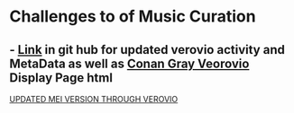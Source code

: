 # Challenges to of Music Curation
## - [Link](metaRAWN.html) in git hub for updated verovio activity and MetaData as well as [Conan Gray Veorovio](https://vicaselega.github.io/MCA-2023/metaRAWN.html) Display Page html
[UPDATED MEI VERSION THROUGH VEROVIO](HeatherfullscoreUPDATED.mei)
